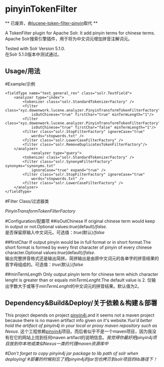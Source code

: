 pinyinTokenFilter
=================

** 已废弃，由[lucene-token-filter-pinyin](https://github.com/dowenliu-xyz/lucene-token-filter-pinyin)取代 **

A TokenFilter plugin for Apache Solr. It add pinyin terms for chinese terms.  
Apache Solr搜索引擎插件，用于将为中文词元增加拼音注解词元。

Tested with Solr Version 5.1.0.  
在Solr 5.1.0版本中测试通过。

Usage/用法
-----------------

#Example/示例  

    <fieldType name="text_general_rev" class="solr.TextField">
        <analyzer type="index">
            <tokenizer class="solr.StandardTokenizerFactory" />
            <filter class="xyz.dowenwork.lucene.analyzer.PinyinTransformTokenFilterFactory"
                isOutChinese="true" firstChar="true" minTermLength="1"/>
            <filter class="xyz.dowenwork.lucene.analyzer.PinyinTransformTokenFilterFactory"
                isOutChinese="true" firstChar="false" minTermLength="1"/>
            <filter class="solr.StopFilterFactory" ignoreCase="true"
                words="stopwords.txt" />
            <filter class="solr.LowerCaseFilterFactory" />
            <filter class="solr.RemoveDuplicatesTokenFilterFactory"/>
        </analyzer>
                <analyzer type="query">
            <tokenizer class="solr.StandardTokenizerFactory" />
            <filter class="solr.SynonymFilterFactory" synonyms="synonyms.txt"
                ignoreCase="true" expand="true" />
            <filter class="solr.StopFilterFactory" ignoreCase="true"
                words="stopwords.txt" />
            <filter class="solr.LowerCaseFilterFactory" />
        </analyzer>
    </fieldType>

#Filter Class/过滤器类

*PinyinTransformTokenFilterFactory*

#Configuration/配置项
##isOutChinese
If original chinese term would keep in output or not.Optional values:*true*(default)/*false*.  
是否保留原输入中文词元。可选值：*true*(默认)/*false*

##firstChar
If output pinyin would be in full format or in short format.The short format is formed by every first character of pinyin of every chinese character.Optional values:*true*(default)/*false*.  
输出完整拼音格式还是输出简拼。简拼输出是由原中文词元的各单字的拼音结果的首字母组成的。可选值：*true*(默认)/*false*

##minTermLength
Only output pinyin term for chinese term which character lenght is greater than or equals *minTermLenght*.The default value is 2.
仅输出字数大于或等于*minTermLenght*的中文词元的拼音结果。默认值为2。

Dependency&Build&Deploy/关于依赖＆构建＆部署
-----------------

This project depends on project [pinyin4j](http://pinyin4j.sourceforge.net/),and it seems not a maven project because there is no maven artifact info given on it's website.*Yuo'd better hold the artifact of pinyin4j in your local or proxy maven repository such as Nexus*.
这个工程依赖[pinyin4j](http://pinyin4j.sourceforge.net/)项目。而后者似乎不是一个maven项目，因为我没有在它的网站上找到任何maven artifact的说明信息。*我觉得你最好把pinyin4j项目放到你本地或类似Nexus一类的代理maven资源库中*

#*Don't forget to copy pinyin4j jar package to lib path of solr when deploying!*
#*部署的时候别忘了把pinyin4j的jar包也拷贝到solr项目的lib路径下！*
